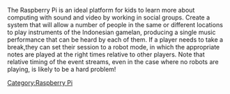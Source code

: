 The Raspberry Pi is an ideal platform for kids to learn more about
computing with sound and video by working in social groups. Create a
system that will allow a number of people in the same or different
locations to play instruments of the Indonesian gamelan, producing a
single music performance that can be heard by each of them. If a player
needs to take a break,they can set their session to a robot mode, in
which the appropriate notes are played at the right times relative to
other players. Note that relative timing of the event streams, even in
the case where no robots are playing, is likely to be a hard problem!

[Category:Raspberry Pi](Category:Raspberry_Pi "wikilink")